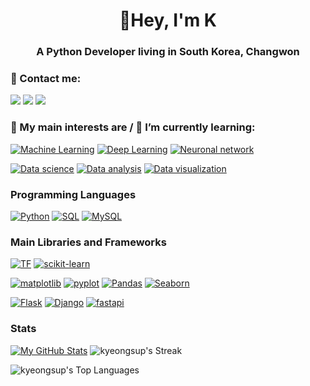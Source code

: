 <h1 align="center">👋Hey, I'm K</h1>
<h3 align="center">A Python Developer living in South Korea, Changwon</h3>

### 📩 Contact me: 

[![](https://img.shields.io/badge/Kaggle-20BEFF?style=for-the-badge&logo=Kaggle&logoColor=white)](https://www.kaggle.com/kyeongsupchoi)
[![](https://img.shields.io/badge/LinkedIn-0077B5?style=for-the-badge&logo=linkedin&logoColor=white)](https://www.linkedin.com/in/kyeongsup-choi/)
[![](https://img.shields.io/badge/Gmail-D14836?style=for-the-badge&logo=gmail&logoColor=white)]("mailto:kyeongsupchoi@gmail.com")

### 💬 My main interests are / 🌱 I’m currently learning:
[![Machine Learning](https://img.shields.io/badge/-Machine%20Learning-lightgrey?style=for-the-badge)](#) 
[![Deep Learning](https://img.shields.io/badge/-Deep%20Learning-lightgrey?style=for-the-badge)](#) 
[![Neuronal network](https://img.shields.io/badge/-Neural%20network-lightgrey?style=for-the-badge)](#)

[![Data science](https://img.shields.io/badge/-Data%20science-lightgrey?style=for-the-badge)](#) 
[![Data analysis](https://img.shields.io/badge/-Data%20analysis-lightgrey?style=for-the-badge)](#) 
[![Data visualization](https://img.shields.io/badge/-Data%20visualization-lightgrey?style=for-the-badge)](#)

### Programming Languages

[![Python](https://img.shields.io/badge/-Python-blue?logo=python&logoColor=white&style=for-the-badge)](#)
[![SQL](https://img.shields.io/badge/SQL-%6DB33F.svg?&style=for-the-badge)](#)
[![MySQL](https://img.shields.io/badge/MySQL-005C84?style=for-the-badge&logo=mysql&logoColor=white)](#)

### Main Libraries and Frameworks
[![TF](https://img.shields.io/badge/TensorFlow-FF6F00?style=for-the-badge&logo=tensorflow&logoColor=white)](#) 
[![scikit-learn](https://img.shields.io/badge/scikit−learn-%23F09437.svg?&style=for-the-badge&logo=scikitlearn&logoColor=white)](#) 

[![matplotlib](https://img.shields.io/badge/matplotlib-%23DDC359.svg?&style=for-the-badge&logoColor=white)](#) 
[![pyplot](https://img.shields.io/badge/pyplot-%23026E38.svg?&style=for-the-badge&logo=plotr&logoColor=white)](#)
[![Pandas](https://img.shields.io/badge/pandas-%1AB93F.svg?&style=for-the-badge&logo=pandas&logoColor=white)](#)
[![Seaborn](https://img.shields.io/badge/seaborn-%23C90000.svg?&style=for-the-badge)](#)

[![Flask](https://img.shields.io/badge/Flask-5C2D91?style=for-the-badge&logo=flask&logoColor=white)](#) 
[![Django](https://img.shields.io/badge/Django-276DC3?style=for-the-badge&logo=django&logoColor=white)](#)
[![fastapi](https://img.shields.io/badge/fastapi-%23CC342D.svg?&style=for-the-badge&logo=fastapi&logoColor=white)](#)   


### Stats
[![My GitHub Stats](https://github-readme-stats.vercel.app/api/?username=kyeongsupchoi&count_private=true&theme=tokyonight&showicons=true)]()
![kyeongsup's Streak](https://github-readme-streak-stats.herokuapp.com/?user=kyeongsupchoi&theme=tokyonight&hide_border=false)

![kyeongsup's Top Languages](https://github-readme-stats.vercel.app/api/top-langs/?username=kyeongsupchoi&theme=tokyonight&show_icons=true&hide_border=false&layout=compact)